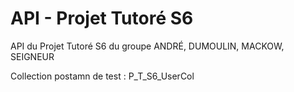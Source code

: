 # API - Projet Tutoré S6

API du Projet Tutoré S6 du groupe ANDRÉ, DUMOULIN, MACKOW, SEIGNEUR

Collection postamn de test : P_T_S6_UserCol
